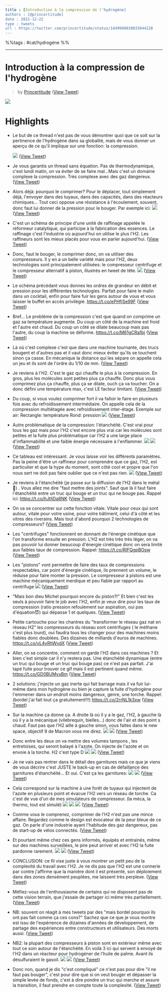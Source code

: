```yaml
---
title : [Introduction à la compression de l'hydrogène]
authors : [@princertitude]
date : 2021-12-22
type : tweets
url : https://twitter.com/princertitude/status/1449998010033844228
---
```


%%tags : #cat/hydrogéne %%

---
Introduction à la compression de l'hydrogène
===

> by [Princertitude](https://twitter.com/princertitude)
> ([View Tweet](https://twitter.com/princertitude/status/1449998010033844228))

  ![](https://pbs.twimg.com/media/FB9luavXMAEuQV9.png) 

# Highlights
- Le but de ce thread n'est pas de vous démontrer quoi que ce soit sur la pertinence de l'hydrogène dans sa globalité, mais de vous donner un aperçu de ce qu'il implique sur une fonction: la compression. 

  ![](https://pbs.twimg.com/media/FB9l0MQWUAAev--.png) ([View Tweet](https://twitter.com/princertitude/status/1449998010033844228))
- Je vous garantis un thread sans équation. Pas de thermodynamique, c'est lundi matin, on va éviter de se faire mal...Mais c'est un domaine complexe la compression. Très complexe avec des gaz dangereux. ([View Tweet](https://twitter.com/princertitude/status/1449998012307152899))
- Alors déjà: pourquoi le comprimer? 
  Pour le déplacer, tout simplement déjà, l'envoyer dans des tuyaux, dans des capacités, dans des réacteurs chimiques... Tout ceci oppose une résistance à l'écoulement, souvent, donc faut lui donner de la pression pour le bouger. Par exemple ici: 
  ![](https://pbs.twimg.com/media/FB9myVjWEAATn-b.jpg) ([View Tweet](https://twitter.com/princertitude/status/1449998016375664644))
- C'est un schéma de principe d'une unité de raffinage appelée le réformeur catalytique, qui participe à la fabrication des essences. Le raffinage c'est l'industrie où aujourd'hui on utilise le plus l'H2. Les raffineurs sont les mieux placés pour vous en parler aujourd'hui. ([View Tweet](https://twitter.com/princertitude/status/1449998018493693952))
- Donc, faut le bouger, le comprimer donc, on va utiliser des compresseurs. Il y en a un belle variété mais pour l'H2, deux technologies sont principalement utilisées: le compresseur centrifuge et le compresseur alternatif à piston, illustrés en tweet de tête. 
  ![](https://pbs.twimg.com/media/FB9n-cYXIAMdpoZ.png) ([View Tweet](https://twitter.com/princertitude/status/1449998022151184385))
- Le schéma précédant vous donnes les ordres de grandeur en débit et pression pour les différentes technologies. Parfait pour faire le malin dans un cocktail, enfin pour faire fuir les gens autour de vous et vous laisser le buffet en accès privilégié. https://t.co/ePHfjSe99F ([View Tweet](https://twitter.com/princertitude/status/1449998031886094336))
- Bref... Le problème de la compression c'est que quand on comprime un gaz sa température augmente. Du coup un côté de la machine est froid et l'autre est chaud. Du coup un côté se dilate beaucoup mais pas l'autre, du coup la machine se déforme. https://t.co/M61gCRa1bj ([View Tweet](https://twitter.com/princertitude/status/1449998046784327687))
- Là où c'est complexe c'est que dans une machine tournante, des trucs bougent et d'autres pas et il vaut donc mieux éviter qu'ils se touchent sinon ça casse. En mécanique la distance qui les sépare on appelle cela un jeu et ils sont de l'ordre du 1/10 de mm. ([View Tweet](https://twitter.com/princertitude/status/1449998048948629505))
- Je reviens à l'H2. C'est le gaz qui chauffe le plus à la compression. En gros, plus les molécules sont petites plus ça chauffe. Donc plus vous comprimez plus ça chauffe, plus ça se dilate, ouch ça va toucher. On a donc défini une température max, c'est LE facteur limitant. ([View Tweet](https://twitter.com/princertitude/status/1449998050722828290))
- Du coup, si vous voulez comprimer fort il va falloir le faire en plusieurs fois avec du refroidissement intermédiaire. On appelle cela de la compression multiétagée avec refroidissement inter-étage. 
  Exemple sur air: 
  Rectangle: température Rond: pression 
  ![](https://pbs.twimg.com/media/FB9rYP8X0AIvZuv.jpg) ([View Tweet](https://twitter.com/princertitude/status/1449998054816374785))
- Autre problématique de la compression: l'étanchéité. C'est vrai pour tous les gaz mais pour l'H2 c'est encore plus vrai car les molécules sont petites et la fuite plus problématique car l'H2 a une large place d'inflammabilité et une faible énergie nécessaire à l'enflammer. 
  ![](https://pbs.twimg.com/media/FB9sT3VXEAANp-u.png) 
  ![](https://pbs.twimg.com/media/FB9tc20X0AIb--_.png) ([View Tweet](https://twitter.com/princertitude/status/1449998058461224961))
- Ce tableau est intéressant. Je vous laisse voir les différents paramètres. Pas la peine d'être un raffineur pour comprendre que ce gaz, l'H2, est particulier et que la hype du moment, sont côté cool et propre que l'on nous sert ne doit pas faire oublier que ce n'est pas rien. 
  ![](https://pbs.twimg.com/media/FB9t_i2XEAAhVXn.png) ([View Tweet](https://twitter.com/princertitude/status/1450001281754583040))
- Je reviens à l'étanchéité (je passe sur la diffusion de l'H2 dans le métal 😬) . Vous allez me dire "faut mettre des joints". Sauf que là il faut faire l'étanchéité entre un truc qui bouge et un truc qui ne bouge pas. Rappel ici: https://t.co/hJtIjDa8NK ([View Tweet](https://twitter.com/princertitude/status/1450001283595784195))
- On va se concentrer sur cette fonction vitale. Vitale pour ceux qui sont autour, vitale pour votre usine, pour votre bâtiment, celui d'à côté et les vitres des riverains. Mais tout d'abord pourquoi 2 technologies de compresseurs? ([View Tweet](https://twitter.com/princertitude/status/1450001285424484354))
- Les "centrifuges" fonctionnent en donnant de l'énergie cinétique que l'on transforme ensuite en pression. L'H2 est très très très léger, on va pas pouvoir lui donner beaucoup d'énergie cinétique donc on sera limité aux faibles taux de compression. Rappel: https://t.co/RIFQgpBOsw ([View Tweet](https://twitter.com/princertitude/status/1450001287018319873))
- Les "pistons" vont permettre de faire des taux de compressions respectables, car point d'énergie cinétique, ils prennent un volume, le réduise pour faire monter la pression. Le compresseur à pistons est une machine mécaniquement merdique et peu fiable par rapport au centrifuge 
  ![](https://pbs.twimg.com/media/FB9wcqwXIAAVA6D.jpg) ([View Tweet](https://twitter.com/princertitude/status/1450001291950927873))
- "Mais bon dieu Michel pourquoi encore du piston?!" Et bien c'est les seuls à pouvoir faire le job avec l'H2, enfin je veux dire pour les taux de compression (ratio pression refoulement sur aspiration, oui pas d'équation😈) qui dépasse 1 et quelques. ([View Tweet](https://twitter.com/princertitude/status/1450003785057775623))
- Petite cartouche pour les chantres du "transformer le réseau gaz nat en réseau H2" les compresseurs du réseau sont centrifuges ( le méthane c'est plus lourd), oui faudra tous les changer pour des machines moins fiables donc doublées. Des dizaines de milliards d'euros de machines. https://t.co/vL4vRhWvdX ([View Tweet](https://twitter.com/princertitude/status/1450003795182817283))
- Aller, on se concentre, comment on garde l'H2 dans ces machines ? Et bien c'est simple car il n'y restera pas. Une étanchéité dynamique (entre un truc qui bouge et un truc qui bouge pas) ce n'est pas parfait.
  J'ai tapé fuite pour trouver ce gif mais il est pertinent quand même. https://t.co/GD0BUMvxBm ([View Tweet](https://twitter.com/princertitude/status/1450003804255043586))
- 2 solutions: j'injecte un gaz inerte qui fait barrage mais il va fuir lui-même dans mon hydrogène ou bien je capture la fuite d'hydrogène pour l'emmener dans un endroit moins dangereux, genre, une torche. Rappel: (bordel j'ai fait tout ça gratuitement!!!) https://t.co/2rrNL1k3xw ([View Tweet](https://twitter.com/princertitude/status/1450003806155157506))
- Sur la machine ça donne ça. A droite là où il y a le gaz, l'H2, à gauche là où il y a la mécanique (vilebrequin, bielles...) donc de l'air et des point s chaud. Faut pas que l'H2 aille à gauche sinon, vous faites dans le new space, objectif 9 de Macron vous me direz. 
  ![](https://pbs.twimg.com/media/FB9za8AXMAUAr3k.jpg) 
  ![](https://pbs.twimg.com/media/FB90KR9XIAsy_a9.jpg) ([View Tweet](https://twitter.com/princertitude/status/1450006681065230336))
- Donc entre les deux on va mettre des volumes tampons , les entretoises, qui seront balayé à l'azote. On injecte de l'azote et on envoie à la torche. H2 c'est type D 
  ![](https://pbs.twimg.com/media/FB90Xa1XMAIEftR.jpg) 
  ![](https://pbs.twimg.com/media/FB90fzRXMAM6Tuu.png) ([View Tweet](https://twitter.com/princertitude/status/1450006685477740545))
- Je ne vais pas rentrer dans le détail des garnitures mais ce que je viens de vous décrire c'est JUSTE le back-up en cas de défaillance des garnitures d'étanchéité... Et oui. C'est ça les garnitures: 
  ![](https://pbs.twimg.com/media/FB90_kJWYAAVEmu.jpg) 
  ![](https://pbs.twimg.com/media/FB91FhBXoAEmQZU.jpg) ([View Tweet](https://twitter.com/princertitude/status/1450006690338951172))
- Cela correspond sur la machine à une forêt de tuyaux qui injectent de l'azote en plusieurs point et évacue l'H2 vers un réseau de torche. Ca c'est de vue d'un de mes simulateurs de compresseur. (la méca, la thermo, tout est simulé) 
  ![](https://pbs.twimg.com/media/FB94AM4XoAQ1V0F.jpg) 
  ![](https://pbs.twimg.com/media/FB95FchXMAIBxgg.jpg) 
  ![](https://pbs.twimg.com/media/FB95M7tXMAE5Lt4.jpg) ([View Tweet](https://twitter.com/princertitude/status/1450010893799002113))
- Comme vous le comprenez, comprimer de l'H2 n'est pas une mince affaire. Regardez comme le design est évocateur de la peur bleue de ce gaz. On parle d'une industrie ayant l'habitude des gaz dangereux, pas de start-up de vélos connectés. ([View Tweet](https://twitter.com/princertitude/status/1450011911278501892))
- Et pourtant même chez ces gens informés, équipés et entrainés, même sur des machines surveillées, le pire peut arriver et avec l'H2 la fuite pardonne rarement. 
  ![](https://pbs.twimg.com/media/FB95zOJWUAI1zwS.png) 
  ![](https://pbs.twimg.com/media/FB959l0XsAA33A5.png) ([View Tweet](https://twitter.com/princertitude/status/1450011916009676802))
- CONCLUSION: ce fil vise juste à vous montrer un petit peu de la complexité du travail avec l'H2. Je ne dis pas que l'H2 est une connerie par contre j'affirme que la manière dont il est présenté, son déploiement dans des zones densément peuplées, me laissent très perplexe. ([View Tweet](https://twitter.com/princertitude/status/1450013005740183552))
- Méfiez-vous de l'enthousiasme de certains qui ne disposent pas de cette vision terrain, que j'essaie de partager ici même très partiellement. ([View Tweet](https://twitter.com/princertitude/status/1450013007157895170))
- NB: souvent on réagit à mes tweets par des "mais bordel pourquoi ils ont pas fait comme ça ces cons?" Sachez que ce que je vous montre est issu de l'expérience de dizaines d'années de développement, de partage des expériences entre constructeurs et utilisateurs. Des morts aussi. ([View Tweet](https://twitter.com/princertitude/status/1450014116735815688))
- NB2: la plupart des compresseurs à piston sont en extérieur même avec tout ce soin autour de l'étanchéité. En voilà 3 ici qui servent à envoyé de l'H2 dans un réacteur pour hydrogéner de l'huile de palme. Avant ils désulfuraient le gasoil. 
  ![](https://pbs.twimg.com/media/FB99K6gXsAUXqJU.png) 
  ![](https://pbs.twimg.com/media/FB99d0VXMAMJ4o1.jpg) ([View Tweet](https://twitter.com/princertitude/status/1450015595123126279))
- Donc non, quand je dis "c'est compliqué" ce n'est pas pour dire "il ne faut pas bouger", c'est pour dire que si on veut bouger et dépasser la simple levée de fonds, c'est à dire pondre un truc qui marche et assure la transition, il faut prendre en compte toute la complexité. ([View Tweet](https://twitter.com/princertitude/status/1450016547288883204))
